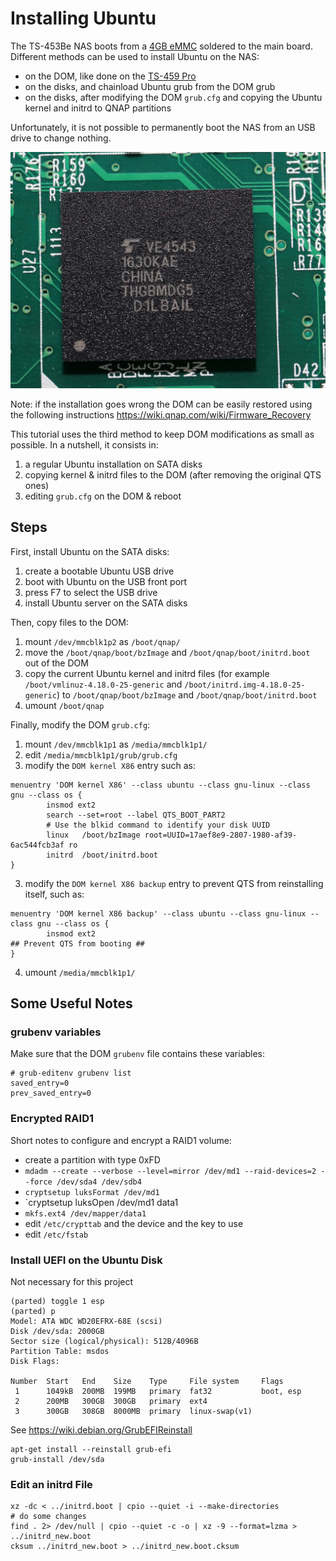# Installing Ubuntu

The TS-453Be NAS boots from a [4GB eMMC](https://www.techpowerup.com/review/qnap-ts453b/4.html) soldered to the main board. Different methods can be used to install Ubuntu on the NAS:
- on the DOM, like done on the [TS-459 Pro](https://jorgbosman.nl/QNAP_TS-459_Pro_with_Ubuntu)
- on the disks, and chainload Ubuntu grub from the DOM grub
- on the disks, after modifying the DOM `grub.cfg` and copying the Ubuntu kernel and initrd to QNAP partitions

Unfortunately, it is not possible to permanently boot the NAS from an USB drive to change nothing.

![QNAP DOM](doc/images/in_thgbmdg5_ve4543.jpg)

Note: if the installation goes wrong the DOM can be easily restored using the following instructions https://wiki.qnap.com/wiki/Firmware_Recovery

This tutorial uses the third method to keep DOM modifications as small as possible. In a nutshell, it consists in:
1. a regular Ubuntu installation on SATA disks
2. copying kernel & initrd files to the DOM (after removing the original QTS ones)
3. editing `grub.cfg` on the DOM & reboot


## Steps

First, install Ubuntu on the SATA disks:
1. create a bootable Ubuntu USB drive
2. boot with Ubuntu on the USB front port
3. press F7 to select the USB drive
4. install Ubuntu server on the SATA disks

Then, copy files to the DOM:
1. mount `/dev/mmcblk1p2` as `/boot/qnap/`
2. move the `/boot/qnap/boot/bzImage` and `/boot/qnap/boot/initrd.boot` out of the DOM
3. copy the current Ubuntu kernel and initrd files (for example `/boot/vmlinuz-4.18.0-25-generic` and `/boot/initrd.img-4.18.0-25-generic`) to `/boot/qnap/boot/bzImage` and `/boot/qnap/boot/initrd.boot`
4. umount `/boot/qnap`

Finally, modify the DOM `grub.cfg`:
1. mount `/dev/mmcblk1p1` as `/media/mmcblk1p1/`
2. edit `/media/mmcblk1p1/grub/grub.cfg`
3. modify the `DOM kernel X86` entry such as:
```
menuentry 'DOM kernel X86' --class ubuntu --class gnu-linux --class gnu --class os {
        insmod ext2
        search --set=root --label QTS_BOOT_PART2
        # Use the blkid command to identify your disk UUID
        linux   /boot/bzImage root=UUID=17aef8e9-2807-1980-af39-6ac544fcb3af ro
        initrd  /boot/initrd.boot
}
```
3. modify the `DOM kernel X86 backup` entry to prevent QTS from reinstalling itself, such as:
```
menuentry 'DOM kernel X86 backup' --class ubuntu --class gnu-linux --class gnu --class os {
        insmod ext2
## Prevent QTS from booting ##
}
```
4. umount `/media/mmcblk1p1/`


## Some Useful Notes

### grubenv variables

Make sure that the DOM `grubenv` file contains these variables:
```
# grub-editenv grubenv list
saved_entry=0
prev_saved_entry=0
```

### Encrypted RAID1

Short notes to configure and encrypt a RAID1 volume:
- create a partition with type 0xFD
- `mdadm --create --verbose --level=mirror /dev/md1 --raid-devices=2 --force /dev/sda4 /dev/sdb4`
- `cryptsetup luksFormat /dev/md1`
- `cryptsetup luksOpen /dev/md1 data1 
- `mkfs.ext4 /dev/mapper/data1` 
- edit `/etc/crypttab` and the device and the key to use
- edit `/etc/fstab`

### Install UEFI on the Ubuntu Disk

Not necessary for this project

```
(parted) toggle 1 esp
(parted) p                                                                
Model: ATA WDC WD20EFRX-68E (scsi)
Disk /dev/sda: 2000GB
Sector size (logical/physical): 512B/4096B
Partition Table: msdos
Disk Flags: 

Number  Start   End    Size    Type     File system     Flags
 1      1049kB  200MB  199MB   primary  fat32           boot, esp
 2      200MB   300GB  300GB   primary  ext4
 3      300GB   308GB  8000MB  primary  linux-swap(v1)
```

See https://wiki.debian.org/GrubEFIReinstall
```
apt-get install --reinstall grub-efi
grub-install /dev/sda
```

### Edit an initrd File

```
xz -dc < ../initrd.boot | cpio --quiet -i --make-directories
# do some changes
find . 2> /dev/null | cpio --quiet -c -o | xz -9 --format=lzma > ../initrd_new.boot
cksum ../initrd_new.boot > ../initrd_new.boot.cksum
```
